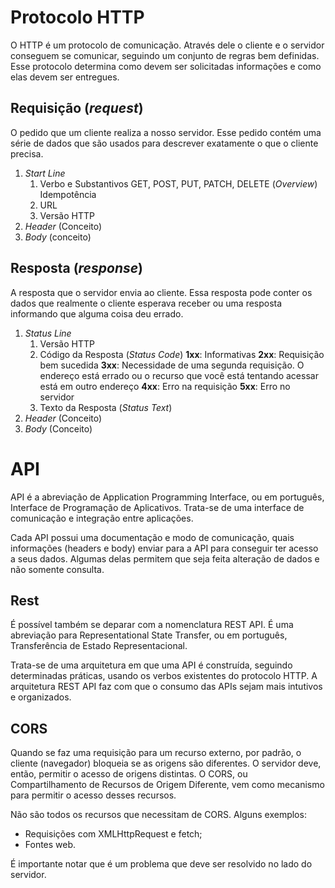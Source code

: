 # Protocolo HTTP

O HTTP é um protocolo de comunicação. Através dele o cliente e o servidor conseguem se comunicar, seguindo um conjunto de regras bem definidas. Esse protocolo determina como devem ser solicitadas informações e como elas devem ser entregues.

## Requisição (_request_)

O pedido que um cliente realiza a nosso servidor. Esse pedido contém uma série de dados que são usados para descrever exatamente o que o cliente precisa. 

1. _Start Line_
    1. Verbo e Substantivos
        GET, POST, PUT, PATCH, DELETE (_Overview_)
        Idempotência
    1. URL
    1. Versão HTTP
2. _Header_ (Conceito)
3. _Body_ (conceito)

## Resposta (_response_)

A resposta que o servidor envia ao cliente. Essa resposta pode conter os dados que realmente o cliente esperava receber ou uma resposta informando que alguma coisa deu errado.

1. _Status Line_
    1. Versão HTTP
    2. Código da Resposta (_Status Code_) 
        **1xx**: Informativas
        **2xx**: Requisição bem sucedida
        **3xx**: Necessidade de uma segunda requisição. O endereço está errado ou o recurso que você está tentando acessar está em outro endereço
        **4xx**: Erro na requisição
        **5xx**: Erro no servidor
    3. Texto da Resposta (_Status Text_)
2. _Header_ (Conceito)
3. _Body_ (Conceito)

# API

API é a abreviação de Application Programming Interface, ou em português, Interface de Programação de Aplicativos. Trata-se de uma interface de comunicação e integração entre aplicações.

Cada API possui uma documentação e modo de comunicação, quais informações (headers e body) enviar para a API para conseguir ter acesso a seus dados. Algumas delas permitem que seja feita alteração de dados e não somente consulta.

## Rest

É possível também se deparar com a nomenclatura REST API. É uma abreviação para Representational State Transfer, ou em português, Transferência de Estado Representacional.

Trata-se de uma arquitetura em que uma API é construída, seguindo determinadas práticas, usando os verbos existentes do protocolo HTTP. A arquitetura REST API faz com que o consumo das APIs sejam mais intutivos e organizados.

## CORS

Quando se faz uma requisição para um recurso externo, por padrão, o cliente (navegador) bloqueia se as origens são diferentes. O servidor deve, então, permitir o acesso de origens distintas. O CORS, ou Compartilhamento de Recursos de Origem Diferente, vem como mecanismo para permitir o acesso desses recursos.

Não são todos os recursos que necessitam de CORS. Alguns exemplos:
* Requisições com XMLHttpRequest e fetch;
* Fontes web.

É importante notar que é um problema que deve ser resolvido no lado do servidor.